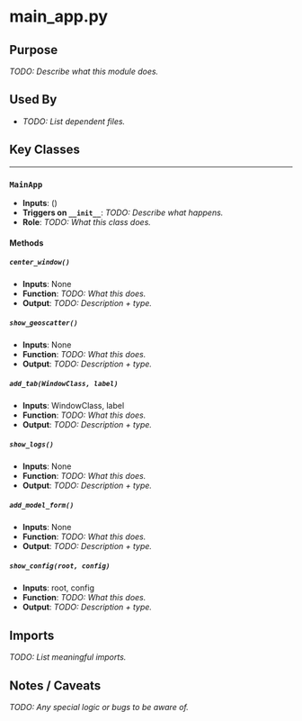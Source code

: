 # main_app.py

## Purpose
_TODO: Describe what this module does._

## Used By
- _TODO: List dependent files._

## Key Classes

---

### `MainApp`
- **Inputs**: ()
- **Triggers on `__init__`**: _TODO: Describe what happens._
- **Role**: _TODO: What this class does._

#### Methods

##### `center_window()`
- **Inputs**: None
- **Function**: _TODO: What this does._
- **Output**: _TODO: Description + type._

##### `show_geoscatter()`
- **Inputs**: None
- **Function**: _TODO: What this does._
- **Output**: _TODO: Description + type._

##### `add_tab(WindowClass, label)`
- **Inputs**: WindowClass, label
- **Function**: _TODO: What this does._
- **Output**: _TODO: Description + type._

##### `show_logs()`
- **Inputs**: None
- **Function**: _TODO: What this does._
- **Output**: _TODO: Description + type._

##### `add_model_form()`
- **Inputs**: None
- **Function**: _TODO: What this does._
- **Output**: _TODO: Description + type._

##### `show_config(root, config)`
- **Inputs**: root, config
- **Function**: _TODO: What this does._
- **Output**: _TODO: Description + type._


## Imports
_TODO: List meaningful imports._

## Notes / Caveats
_TODO: Any special logic or bugs to be aware of._
